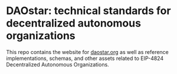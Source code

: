 # DAOstar: technical standards for decentralized autonomous organizations

This repo contains the website for [daostar.org](daostar.org) as well as reference implementations, schemas, and other assets related to EIP-4824 Decentralized Autonomous Organizations.
